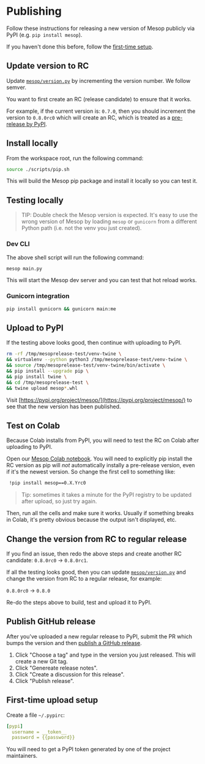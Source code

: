 # Publishing

Follow these instructions for releasing a new version of Mesop publicly via PyPI (e.g. `pip install mesop`).

If you haven't done this before, follow the [first-time setup](#first-time-upload-setup).

## Update version to RC

Update [`mesop/version.py`](https://github.com/google/mesop/blob/main/mesop/version.py) by incrementing the version number. We follow semver.

You want to first create an RC (release candidate) to ensure that it works.

For example, if the current version is: `0.7.0`, then you should increment the version to `0.8.0rc0` which will create an RC, which is treated as a [pre-release by PyPI](https://packaging.python.org/en/latest/specifications/version-specifiers/#pre-releases).

## Install locally

From the workspace root, run the following command:

```sh
source ./scripts/pip.sh
```

This will build the Mesop pip package and install it locally so you can test it.

## Testing locally

> TIP: Double check the Mesop version is expected. It's easy to use the wrong version of Mesop by loading `mesop` or `gunicorn` from a different Python path (i.e. not the venv you just created).

### Dev CLI

The above shell script will run the following command:

```sh
mesop main.py
```

This will start the Mesop dev server and you can test that hot reload works.

### Gunicorn integration

```sh
pip install gunicorn && gunicorn main:me
```

## Upload to PyPI

If the testing above looks good, then continue with uploading to PyPI.

```sh
rm -rf /tmp/mesoprelease-test/venv-twine \
&& virtualenv --python python3 /tmp/mesoprelease-test/venv-twine \
&& source /tmp/mesoprelease-test/venv-twine/bin/activate \
&& pip install --upgrade pip \
&& pip install twine \
&& cd /tmp/mesoprelease-test \
&& twine upload mesop*.whl
```

Visit [https://pypi.org/project/mesop/](https://pypi.org/project/mesop/) to see that the new version has been published.

## Test on Colab

Because Colab installs from PyPI, you will need to test the RC on Colab after uploading to PyPI.

Open our [Mesop Colab notebook](https://colab.research.google.com/github/google/mesop/blob/main/notebooks/mesop_colab_getting_started.ipynb). You will need to explicitly pip install the RC version as pip will _not_ automatically instally a pre-release version, even if it's the newest version. So change the first cell to something like:

```sh
 !pip install mesop==0.X.Yrc0
```

> Tip: sometimes it takes a minute for the PyPI registry to be updated after upload, so just try again.

Then, run all the cells and make sure it works. Usually if something breaks in Colab, it's pretty obvious because the output isn't displayed, etc.

## Change the version from RC to regular release

If you find an issue, then redo the above steps and create another RC candidate: `0.8.0rc0` -> `0.8.0rc1`.

If all the testing looks good, then you can update [`mesop/version.py`](https://github.com/google/mesop/blob/main/mesop/version.py) and change the version from RC to a regular release, for example:

`0.8.0rc0` -> `0.8.0`

Re-do the steps above to build, test and upload it to PyPI.

## Publish GitHub release

After you've uploaded a new regular release to PyPI, submit the PR which bumps the version and then [publish a GitHub release](https://github.com/google/mesop/releases/new).

1. Click "Choose a tag" and type in the version you just released. This will create a new Git tag.
1. Click "Genereate release notes".
1. Click "Create a discussion for this release".
1. Click "Publish release".

## First-time upload setup

Create a file `~/.pypirc`:

```yaml
[pypi]
  username = __token__
  password = {{password}}
```

You will need to get a PyPI token generated by one of the project maintainers.
